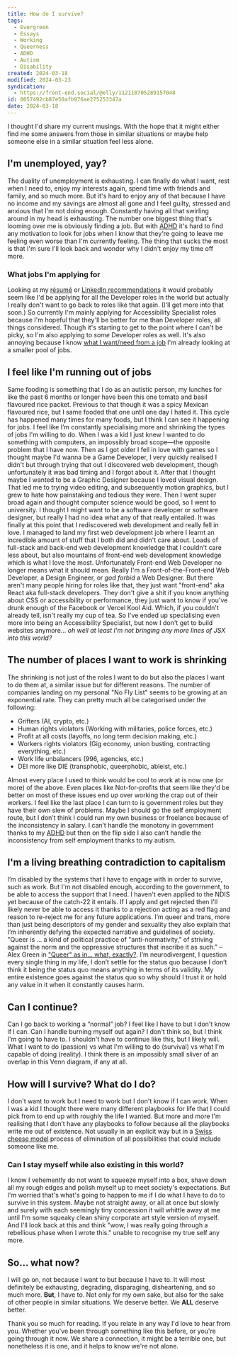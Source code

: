 ```yaml
---
title: How do I survive?
tags:
  - Evergreen
  - Essays
  - Working
  - Queerness
  - ADHD
  - Autism
  - Disability
created: 2024-03-18
modified: 2024-03-23
syndication:
  - https://front-end.social/@elly/112118705289157048
id: 0057492cb87e50afb976ae275253347a
date: 2024-03-18
---
```

I thought I'd share my current musings. With the hope that it might either find me some answers from those in similar situations or maybe help someone else in a similar situation feel less alone.

## I'm unemployed, yay?

The duality of unemployment is exhausting. I can finally do what I want, rest when I need to, enjoy my interests again, spend time with friends and family, and so much more. But it's hard to enjoy any of that because I have no income and my savings are almost all gone and I feel guilty, stressed and anxious that I'm not doing enough. Constantly having all that swirling around in my head is exhausting.
The number one biggest thing that's looming over me is obviously finding a job. But with [ADHD](/garden/adhd/) it's hard to find any motivation to look for jobs when I know that they're going to leave me feeling even worse than I'm currently feeling.
The thing that sucks the most is that I'm sure I'll look back and wonder why I didn't enjoy my time off more.

### What jobs I'm applying for

Looking at my [résumé](/resume/) or [LinkedIn recommendations](https://www.linkedin.com/in/ellyloel/#recommendations) it would probably seem like I'd be applying for all the Developer roles in the world but actually I really don't want to go back to roles like that again. (I'll get more into that soon.) So currently I'm mainly applying for Accessibility Specialist roles because I'm hopeful that they'll be better for me than Developer roles, all things considered. Though it's starting to get to the point where I can't be picky, so I'm also applying to _some_ Developer roles as well.
It's also annoying because I know [what I want/need from a job](/garden/what-i-want-need-from-a-job/) I'm already looking at a smaller pool of jobs.

## I feel like I'm running out of jobs

Same fooding is something that I do as an autistic person, my lunches for like the past 6 months or longer have been this one tomato and basil flavoured rice packet. Previous to that though it was a spicy Mexican flavoured rice, but I same fooded that one until one day I hated it. This cycle has happened many times for many foods, but I think I can see it happening for jobs.
I feel like I’m constantly specialising more and shrinking the types of jobs I'm willing to do. When I was a kid I just knew I wanted to do something with computers, an impossibly broad scope—the opposite problem that I have now. Then as I got older I fell in love with games so I thought maybe I'd wanna be a Game Developer, I very quickly realised I didn't but through trying that out I discovered web development, though unfortunately it was bad timing and I forgot about it.
After that I thought maybe I wanted to be a Graphic Designer because I loved visual design. That led me to trying video editing, and subsequently motion graphics, but I grew to hate how painstaking and tedious they were.
Then I went super broad again and thought computer science would be good, so I went to university. I thought I might want to be a software developer or software designer, but really I had no idea what any of that really entailed. It was finally at this point that I rediscovered web development and really fell in love.
I managed to land my first web development job where I learnt an incredible amount of stuff that I both did and didn't care about. Loads of full-stack and back-end web development knowledge that I couldn't care less about, but also mountains of front-end web development knowledge which is what I love the most.
Unfortunately Front-end Web Developer no longer means what it should mean. Really I'm a Front-of-the-Front-end Web Developer, a Design Engineer, or _god forbid_ a Web Designer. But there aren't many people hiring for roles like that, they just want "front-end" aka React aka full-stack developers. They don't give a shit if you know anything about CSS or accessibility or performance, they just want to know if you've drunk enough of the Facebook or Vercel Kool Aid. Which, if you couldn't already tell, isn't really my cup of tea.
So I've ended up specialising even more into being an Accessibility Specialist, but now I don't get to build websites anymore... _oh well at least I'm not bringing any more lines of JSX into this world?_

## The number of places I want to work is shrinking

The shrinking is not just of the roles I want to do but also the places I want to do them at, a similar issue but for different reasons. The number of companies landing on my personal "No Fly List" seems to be growing at an exponential rate. They can pretty much all be categorised under the following:

- Grifters (AI, crypto, etc.)
- Human rights violators (Working with militaries, police forces, etc.)
- Profit at all costs (layoffs, no long term decision making, etc.)
- Workers rights violators (Gig economy, union busting, contracting everything, etc.)
- Work life unbalancers (996, agencies, etc.)
- DEI more like DIE (transphobic, queerphobic, ableist, etc.)

Almost every place I used to think would be cool to work at is now one (or more) of the above. Even places like Not-for-profits that seem like they'd be better on most of these issues end up over working the crap out of their workers.
I feel like the last place I can turn to is government roles but they have their own slew of problems. Maybe I should go the self employment route, but I don’t think I could run my own business or freelance because of the inconsistency in salary. I can’t handle the monotony in government thanks to my [ADHD](/garden/adhd/) but then on the flip side I also can’t handle the inconsistency from self employment thanks to my autism.

## I'm a living breathing contradiction to capitalism

I’m disabled by the systems that I have to engage with in order to survive, such as work. But I'm not disabled enough, according to the government, to be able to access the support that I need. I haven't even applied to the NDIS yet because of the catch-22 it entails. If I apply and get rejected then I'll likely never be able to access it thanks to a rejection acting as a red flag and reason to re-reject me for any future applications.
I’m queer and trans, more than just being descriptors of my gender and sexuality they also explain that I’m inherently defying the expected narrative and guidelines of society. "Queer is ... a kind of political practice of "anti-normativity," of striving against the norm and the oppressive structures that inscribe it as such." – Alex Green in ["Queer" as in… what, exactly?](https://theoutline.com/post/8527/queer-as-in-what-exactly).
I’m neurodivergent, I question every single thing in my life, I don’t settle for the status quo because I don’t think it being the status quo means anything in terms of its validity. My entire existence goes against the status quo so why should I trust it or hold any value in it when it constantly causes harm.

## Can I continue?

Can I go back to working a “normal” job? I feel like I have to but I don't know if I can.
Can I handle burning myself out again? I don't think so, but I think I'm going to have to.
I shouldn't have to continue like this, but I likely will.
What I want to do (passion) vs what I'm willing to do (survival) vs what I'm capable of doing (reality). I think there is an impossibly small sliver of an overlap in this Venn diagram, if any at all.

## How will I survive? What do I do?

I don't want to work but I need to work but I don't know if I can work.
When I was a kid I thought there were many different playbooks for life that I could pick from to end up with roughly the life I wanted. But more and more I'm realising that I don’t have any playbooks to follow because all the playbooks write me out of existence. Not usually in an explicit way but in a [Swiss cheese model](https://en.wikipedia.org/wiki/Swiss_cheese_model) process of elimination of all possibilities that could include someone like me.

### Can I stay myself while also existing in this world?

I know I vehemently do not want to squeeze myself into a box, shave down all my rough edges and polish myself up to meet society's expectations.
But I'm worried that's what's going to happen to me if I do what I have to do to survive in this system. Maybe not straight away, or all at once but slowly and surely with each seemingly tiny concession it will whittle away at me until I'm some squeaky clean shiny corporate art style version of myself. And I'll look back at this and think "wow, I was really going through a rebellious phase when I wrote this." unable to recognise my true self any more.

## So… what now?

I will go on, not because I want to but because I have to. It will most definitely be exhausting, degrading, disparaging, disheartening, and so much more. **But**, I have to. Not only for my own sake, but also for the sake of other people in similar situations. We deserve better. We **ALL** deserve better.

Thank you so much for reading. If you relate in any way I'd love to hear from you. Whether you've been through something like this before, or you're going through it now. We share a connection, it might be a terrible one, but nonetheless it is one, and it helps to know we're not alone.